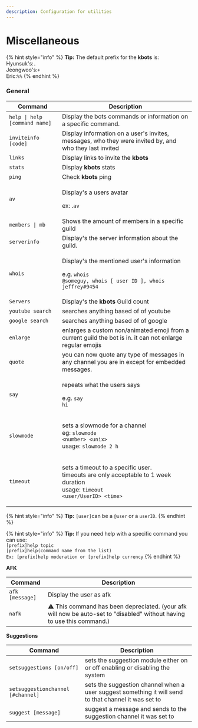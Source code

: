 ```yaml
---
description: Configuration for utilities
---
```


# Miscellaneous

{% hint style="info" %}
**Tip:** The default prefix for the **kbots** is:\
Hyunsuk's:`.`\
Jeongwoo's:`+` \
Eric:`%%`
{% endhint %}

### General

| Command                       | Description                                                                                                                                                                                                                                                                                                                                                                  |
| ----------------------------- | ---------------------------------------------------------------------------------------------------------------------------------------------------------------------------------------------------------------------------------------------------------------------------------------------------------------------------------------------------------------------------- |
| `help \| help [command name]` | Display the bots commands or information on a specific command.                                                                                                                                                                                                                                                                                                              |
| `inviteinfo [code]`           | Display information on a user's invites, messages, who they were invited by, and who they last invited                                                                                                                                                                                                                                                                       |
| `links`                       | Display links to invite the **kbots**                                                                                                                                                                                                                                                                                                                                        |
| `stats`                       | Display **kbots** stats                                                                                                                                                                                                                                                                                                                                                      |
| `ping`                        | Check  **kbots** ping                                                                                                                                                                                                                                                                                                                                                        |
| `av`                          | <p>Display's a users avatar</p><p>ex: .<code>av</code> | .<code>av @somebody</code> | .<code>av 801623478372925442</code></p>                                                                                                                                                                                                                                                |
| `members \| mb`               | Shows the amount of members in a specific guild                                                                                                                                                                                                                                                                                                                              |
| `serverinfo`                  | Display's the server information about the guild.                                                                                                                                                                                                                                                                                                                            |
| `whois`                       | <p>Display's the mentioned user's information</p><p>e.g. <code>whois @someguy, whois [ user ID ], whois jeffrey#9454</code></p>                                                                                                                                                                                                                                              |
| `Servers`                     | Display's the **kbots** Guild count                                                                                                                                                                                                                                                                                                                                          |
| `youtube search`              | searches anything based of of youtube                                                                                                                                                                                                                                                                                                                                        |
| `google search`               | searches anything based of of google                                                                                                                                                                                                                                                                                                                                         |
| `enlarge`                     | enlarges a custom non/animated emoji from a current guild the bot is in. it can not enlarge regular emojis                                                                                                                                                                                                                                                                   |
| `quote`                       | you can now quote any type of messages in any channel you are in except for embedded messages.                                                                                                                                                                                                                                                                               |
| `say`                         | <p>repeats what the users says</p><p>e.g. <code>say hi</code></p>                                                                                                                                                                                                                                                                                                            |
| `slowmode`                    | <p>sets a slowmode for a channel<br>eg: <code>slowmode &#x3C;number> &#x3C;unix></code> <br>usage: <code>slowmode 2 h | slowmode 1 m</code><br><strong>Notes:</strong><br>slowmode can only be enabled up to 6 hours due to discord limits<br><strong>acceptable response</strong>:<br><code>5 s, 10 s, 15 s, 30 s, 1 m, 2m, 5 m, 10 m, 15 m, 30 m, 1 h, 2 h, 6 h</code></p> |
| `timeout`                     | <p>sets a timeout to a specific user.<br>timeouts are only acceptable to 1 week duration<br>usage: <code>timeout &#x3C;user/UserID> &#x3C;time></code></p>                                                                                                                                                                                                                   |

{% hint style="info" %}
**Tip:** `[user]`can be a `@user` or a `userID`.
{% endhint %}

{% hint style="info" %}
**Tip:** If you need help with a specific command you can use:\
`[prefix]help topic`\
`[prefix]help(command name from the list)`\
`Ex: [prefix]help moderation or [prefix]help currency`
{% endhint %}

**AFK**

| Command         | Description                                                                                                             |
| --------------- | ----------------------------------------------------------------------------------------------------------------------- |
| `afk [message]` | Display the user as afk                                                                                                 |
| `nafk`          | ⚠️ This command has been depreciated. (your afk will now be auto-set to "disabled" without having to use this command.) |

**Suggestions**

| Command                           | Description                                                                                          |
| --------------------------------- | ---------------------------------------------------------------------------------------------------- |
| `setsuggestions [on/off]`         | sets the suggestion module either on or off enabling or disabling the system                         |
| `setsuggestionchannel [#channel]` | sets the suggestion channel when a user suggest something it will send to that channel it was set to |
| `suggest [message]`               | suggest a message and sends to the suggestion channel it was set to                                  |
